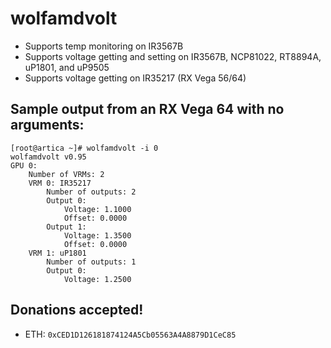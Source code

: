 # wolfamdvolt

- Supports temp monitoring on IR3567B
- Supports voltage getting and setting on IR3567B, NCP81022, RT8894A, uP1801, and uP9505
- Supports voltage getting on IR35217 (RX Vega 56/64)

## Sample output from an RX Vega 64 with no arguments:

```
[root@artica ~]# wolfamdvolt -i 0
wolfamdvolt v0.95
GPU 0:
    Number of VRMs: 2
    VRM 0: IR35217
        Number of outputs: 2
        Output 0:
            Voltage: 1.1000
            Offset: 0.0000
        Output 1:
            Voltage: 1.3500
            Offset: 0.0000
    VRM 1: uP1801
        Number of outputs: 1
        Output 0:
            Voltage: 1.2500
```

## Donations accepted!

- ETH: `0xCED1D126181874124A5Cb05563A4A8879D1CeC85`

